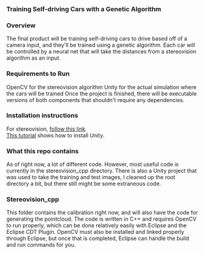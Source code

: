 ### Training Self-driving Cars with a Genetic Algorithm

### Overview
The final product will be training self-driving cars to drive based off of a camera input, and they'll be trained using a genetic algorithm. Each car will be controlled by a neural net that will take the distances from a stereovision algorithm as an input.

### Requirements to Run
OpenCV for the stereovision algorithm
Unity for the actual simulation where the cars will be trained
Once the project is finished, there will be executable versions of both components that shouldn't require any dependencies.

### Installation instructions
For stereovision, [follow this link](https://docs.opencv.org/2.4/doc/tutorials/introduction/linux_eclipse/linux_eclipse.html).  
[This tutorial](https://docs.unity3d.com/2017.2/Documentation/Manual/InstallingUnity.html) shows how to install Unity.
### What this repo contains
As of right now, a lot of different code. However, most useful code is currently in the stereovision_cpp directory. There is also a Unity project that was used to take the training and test images, I cleaned up the root directory a bit, but there still might be some extraneous code.

### Stereovision_cpp
This folder contains the calibration right now, and will also have the code for generating the pointcloud. The code is written in C++ and requires OpenCV to run properly, which can be done relatively easily with Eclipse and the Eclipse CDT Plugin. OpenCV must also be installed and linked properly through Eclipse, but once that is completed, Eclipse can handle the build and run commands for you.
